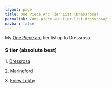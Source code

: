 ```yaml
---
layout: page
title: One Piece Arc Tier List (Dressrosa)
permalink: /one-piece-arc-tier-list-dressrosa/
navbar: false
---
```


My [One Piece arc](https://onepiece.fandom.com/wiki/Story_Arcs) tier list up to Dressrosa.

<h3>S tier (absolute best)</h3>
<p>1. <a href="https://onepiece.fandom.com/wiki/Dressrosa_Arc">Dressrosa</a></p>
<p>2. <a href="https://onepiece.fandom.com/wiki/Marineford_Arc">Marineford</a></p>
<p>3. <a href="https://onepiece.fandom.com/wiki/Enies_Lobby_Arc">Enies Lobby</a></p>